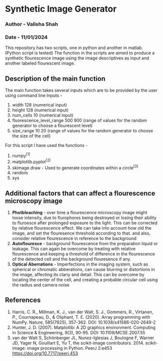 # Synthetic Image Generator
### Author - Valisha Shah 
### Date - 11/01/2024

This repository has two scripts, one in python and another in matlab. (Python script is tested)
The function in the scripts are aimed to produce a synthetic flourescence image using the image descriptives as input and another labeled flourescent image. 

## Description of the main function

The main function takes several inputs which are to be provided by the user using command line 
Inputs - 
1. width 128 (numerical input)
2. height 128 (numerical input)
3. num_cells 10 (numerical input)
4. fluorescence_level_range 500 900 (range of values for the random generator to choose a flourescent level)
5. size_range 10 20 (range of values for the random generator to choose the size of the cell)


For this script I have used the functions - 
1. numpy<sup>[1]</sup>
2. matplotlib.pyplot<sup>[2]</sup>
3. skimage.draw - Used to generate coordinates within a circle<sup>[3]</sup>
4. random
5. sys

## Additional factors that can affect a flourescence microscopy image 

1. <b>Photbleaching</b> - over time a flourescence microscopy image might loose intensity, due to flurophores being destroyed or losing their ability to fluroesce after prolonged exposure to the light. This can be corrected by relative flourescence effect. We can take into account how old the image, and set the flouresence threshold according to that. and also, consider relative flourescence in reference to the background
2. <b>Autoflouresce</b> - background flourescence from the preparation liquid or leakage. This can again be overcome by treating with relative flourescence and keeping a threshold of difference in the flourescence of the detected cell and the background flouresence if any.
3. <b>Optical Aberrations</b> - Imperfections in the imaging system, such as spherical or chromatic abberations, can cause blurring or distortions in the image, affecting its clariy and detail. This can be overcome by locating the center of the cell, and creating a probable circular cell using the radius and camera noise


## References 
1. Harris, C. R., Millman, K. J., van der Walt, S. J., Gommers, R., Virtanen, P., Cournapeau, D., & Oliphant, T. E. (2020). Array programming with NumPy. Nature, 585(7825), 357-362. DOI: 10.1038/s41586-020-2649-2
2. Hunter, J. D. (2007). Matplotlib: A 2D graphics environment. Computing in Science & Engineering, 9(3), 90-95. DOI: 10.1109/MCSE.2007.55
3. van der Walt S, Schönberger JL, Nunez-Iglesias J, Boulogne F, Warner JD, Yager N, Gouillart E, Yu T, the scikit-image contributors. 2014. scikit-image: image processing in Python. PeerJ 2:e453 https://doi.org/10.7717/peerj.453

